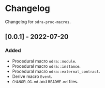 # Changelog

Changelog for `odra-proc-macros`.

## [0.0.1] - 2022-07-20
### Added
- Procedural macro `odra::module`.
- Procedural macro `odra::instance`.
- Procedural macro `odra::external_contract`.
- Derive macro `Event`.
- `CHANGELOG.md` and `README.md` files.
